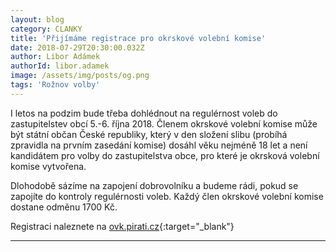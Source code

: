 ```yaml
---
layout: blog
category: CLANKY
title: 'Přijímáme registrace pro okrskové volební komise'
date: 2018-07-29T20:30:00.032Z
author: Libor Adámek
authorId: libor.adamek
image: /assets/img/posts/og.png
tags: 'Rožnov volby'
---
```

I letos na podzim bude třeba dohlédnout na regulérnost voleb do zastupitelstev obcí 5.-6. října 2018. 
Členem okrskové volební komise může být státní občan České republiky, který v den složení slibu 
(probíhá zpravidla na prvním zasedání komise) dosáhl věku nejméně 18 let a není kandidátem pro volby do zastupitelstva obce, 
pro které je okrsková volební komise vytvořena. 

Dlohodobě sázíme na zapojení dobrovolníku a budeme rádi, pokud se zapojíte do kontroly regulérnosti voleb. 
Každý člen okrskové volební komise dostane odměnu 1700 Kč.

Registraci naleznete na [ovk.pirati.cz](https://ovk.pirati.cz/){:target="_blank"}
- - -
